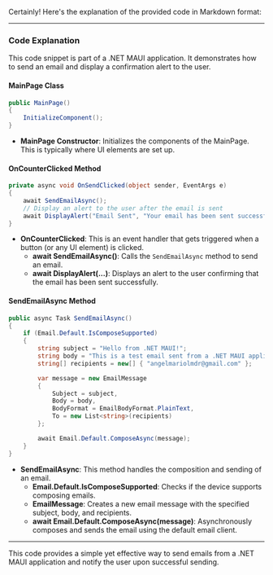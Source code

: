 Certainly! Here's the explanation of the provided code in Markdown format:

---

### Code Explanation

This code snippet is part of a .NET MAUI application. It demonstrates how to send an email and display a confirmation alert to the user.

#### MainPage Class

```csharp
public MainPage()
{
    InitializeComponent();
}
```

- **MainPage Constructor**: Initializes the components of the MainPage. This is typically where UI elements are set up.

#### OnCounterClicked Method

```csharp
private async void OnSendClicked(object sender, EventArgs e)
{
    await SendEmailAsync();
    // Display an alert to the user after the email is sent
    await DisplayAlert("Email Sent", "Your email has been sent successfully.", "OK");
}
```

- **OnCounterClicked**: This is an event handler that gets triggered when a button (or any UI element) is clicked.
  - **await SendEmailAsync()**: Calls the `SendEmailAsync` method to send an email.
  - **await DisplayAlert(...)**: Displays an alert to the user confirming that the email has been sent successfully.

#### SendEmailAsync Method

```csharp
public async Task SendEmailAsync()
{
    if (Email.Default.IsComposeSupported)
    {
        string subject = "Hello from .NET MAUI!";
        string body = "This is a test email sent from a .NET MAUI application.";
        string[] recipients = new[] { "angelmariolmdr@gmail.com" };

        var message = new EmailMessage
        {
            Subject = subject,
            Body = body,
            BodyFormat = EmailBodyFormat.PlainText,
            To = new List<string>(recipients)
        };

        await Email.Default.ComposeAsync(message);
    }
}
```

- **SendEmailAsync**: This method handles the composition and sending of an email.
  - **Email.Default.IsComposeSupported**: Checks if the device supports composing emails.
  - **EmailMessage**: Creates a new email message with the specified subject, body, and recipients.
  - **await Email.Default.ComposeAsync(message)**: Asynchronously composes and sends the email using the default email client.

---

This code provides a simple yet effective way to send emails from a .NET MAUI application and notify the user upon successful sending.